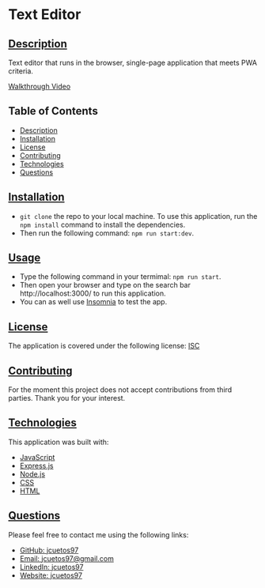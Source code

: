 # Text Editor

## [Description](#table-of-contents)
Text editor that runs in the browser, single-page application that meets PWA criteria.

[Walkthrough Video](./demo/Demo%20Video.webm4)

## Table of Contents
* [Description](#description)
* [Installation](#installation)
* [License](#license)
* [Contributing](#contributing)
* [Technologies](#technologies)
* [Questions](#questions)

## [Installation](#table-of-contents)

- `git clone` the repo to your local machine. To use this application, run the `npm install` command to install the dependencies. 
- Then run the following command: `npm run start:dev`.

## [Usage](#table-of-contents)
- Type the following command in your termimal: `npm run start`.
- Then open your browser and type on the search bar http://localhost:3000/ to run this application.
- You can as well use [Insomnia](https://insomnia.rest/download) to test the app. 

## [License](#table-of-contents)

The application is covered under the following license:
[ISC](https://choosealicense.com/licenses/isc)


## [Contributing](#table-of-contents)

For the moment this project does not accept contributions from third parties. Thank you for your interest.

## [Technologies](#table-of-contents)

This application was built with: 
- [JavaScript](https://developer.mozilla.org/en-US/docs/Web/JavaScript)
- [Express.js](https://expressjs.com/)
- [Node.js](https://nodejs.org/ne/)
- [CSS](https://developer.mozilla.org/en-US/docs/Web/CSS)
- [HTML](https://developer.mozilla.org/en-US/docs/Web/HTML)

## [Questions](#table-of-contents)

Please feel free to contact me using the following links:
* [GitHub: jcuetos97](https://github.com/jcuetos97)
* [Email: jcuetos97@gmail.com](mailto:jcuetos97@gmail.com)
* [LinkedIn: jcuetos97](https://www.linkedin.com/in/jcuetos97/)
* [Website: jcuetos97](https://jcuetos97.github.io/Web-Developer-Portfolio/)
  
